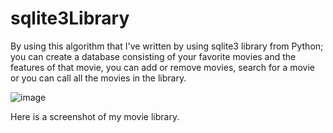 # sqlite3Library
By using this algorithm that I've written by using sqlite3 library from Python; you can create a database consisting of your favorite movies and the features of that movie, you can add or remove movies, search for a movie or you can call all the movies in the library.

![image](https://user-images.githubusercontent.com/76563133/204601389-1c97bec5-c70a-4dd1-a771-7f806e9df521.png)

Here is a screenshot of my movie library.
